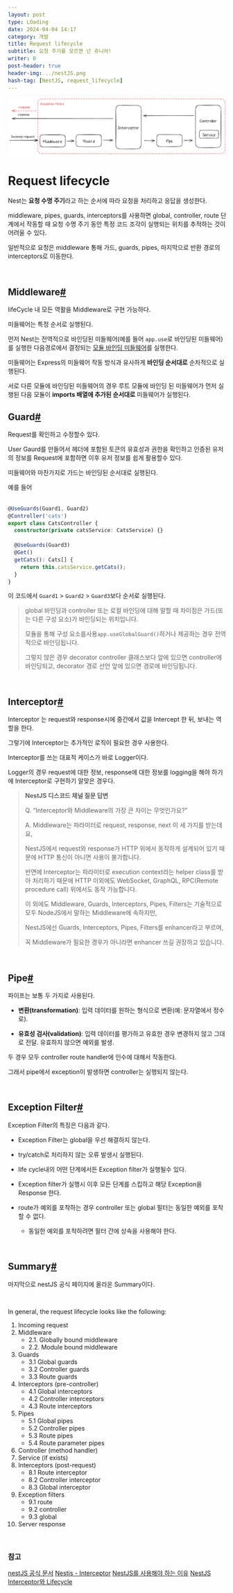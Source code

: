 ```yaml
---
layout: post
type: LOading
date: 2024-04-04 14:17
category: 개발
title: Request lifecycle
subtitle: 요청 주기를 모르면 넌 쥬니어!
writer: 0
post-header: true
header-img: ../nestJS.png
hash-tag: [NestJS, request_lifecycle]
---
```


<img src="img/request_lifecycle.png" alt="1" style="zoom:80%;" />

<br>

# Request lifecycle

Nest는 **요청 수명 주기**라고 하는 순서에 따라 요청을 처리하고 응답을 생성한다. 

middleware, pipes, guards, interceptors를 사용하면 global, controller, route 단계에서 작동할 때 
요청 수명 주기 동안 특정 코드 조각이 실행되는 위치를 추적하는 것이 어려울 수 있다. 

일반적으로 요청은 middleware 통해 가드, guards, pipes, 마지막으로 반환 경로의 interceptors로 이동한다.

<br>

## Middleware[#](https://docs.nestjs.com/faq/request-lifecycle#middleware)
lifeCycle 내 모든 역활을 Middleware로 구현 가능하다.

미들웨어는 특정 순서로 실행된다.

먼저 Nest는 전역적으로 바인딩된 미들웨어(예를 들어 `app.use`로 바인딩된 미들웨어)를 실행한 다음경로에서 결정되는 [모듈 바인딩 미들웨어](https://docs.nestjs.com/middleware)를 실행한다.

미들웨어는 Express의 미들웨어 작동 방식과 유사하게 **바인딩 순서대로** 순차적으로 실행된다.

서로 다른 모듈에 바인딩된 미들웨어의 경우 루트 모듈에 바인딩 된 미들웨어가 먼저 실행된 다음 모듈이 **imports 배열에 추가된 순서대로** 미들웨어가 실행된다.

## Guard[#](https://docs.nestjs.com/faq/request-lifecycle#guards)

Request를 확인하고 수정할수 있다.

User Gaurd를 만들어서 헤더에 포함된 토큰의 유효성과 권한을 확인하고
인증된 유저의 정보를 Request에 포함하면 이후 유저 정보를 쉽게 활용할수 있다.

미들웨어와 마찬가지로 가드는 바인딩된 순서대로 실행된다.

예를 들어

```typescript

@UseGuards(Guard1, Guard2)
@Controller('cats')
export class CatsController {
  constructor(private catsService: CatsService) {}

  @UseGuards(Guard3)
  @Get()
  getCats(): Cats[] {
    return this.catsService.getCats();
  }
}
```

이 코드에서 `Guard1` >  `Guard2` > `Guard3`보다 순서로 실행된다.

> global 바인딩과 controller 또는 로컬 바인딩에 대해 말할 때 차이점은 가드(또는 다른 구성 요소)가 바인딩되는 위치입니다.
> 
> 모듈을 통해 구성 요소를사용`app.useGlobalGuard()`하거나 제공하는 경우 전역적으로 바인딩됩니다.
> 
> 그렇지 않은 경우 decorator controller 클래스보다 앞에 있으면 controller에 바인딩되고, decorator 경로 선언 앞에 있으면 경로에 바인딩됩니다.



<br>

## Interceptor[#](https://docs.nestjs.com/faq/request-lifecycle#interceptors)

Interceptor 는 request와 response시에 중간에서 값을 Intercept 한 뒤, 보내는 역할을 한다.

그렇기에 Interceptor는 추가적인 로직이 필요한 경우 사용한다.

Interceptor를 쓰는 대표적 케이스가 바로 Logger이다.

Logger의 경우 request에 대한 정보, response에 대한 정보를 logging을 해야 하기에 Interceptor로 구현하기 알맞은 경우다.


> **NestJS 디스코드 채널 질문 답변**
> 
> Q. “Interceptor와 Middleware의 가장 큰 차이는 무엇인가요?”
> 
> A. Middleware는 파라미터로 request, response, next 이 세 가지를 받는데요,
> 
> NestJS에서 request와 response가 HTTP 위에서 동작하게 설계되어 있기 때문에 HTTP 통신이 아니면 사용이 불가합니다.
> 
> 반면에 Interceptor는 파라미터로 execution context라는 helper class를 받아 처리하기 때문에 HTTP 이외에도 WebSocket, GraphQL, RPC(Remote procedure call) 위에서도 동작 가능합니다.
> 
> 이 외에도 Middleware, Guards, Interceptors, Pipes, Filters는 기술적으로 모두 NodeJS에서 말하는 Middleware에 속하지만,
> 
> NestJS에선 Guards, Interceptors, Pipes, Filters를 enhancer라고 부르며,
> 
> 꼭 Middleware가 필요한 경우가 아니라면 enhancer 쓰길 권장하고 있습니다.


<br>

## Pipe[#](https://docs.nestjs.com/faq/request-lifecycle#pipes)

파이프는 보통 두 가지로 사용된다.

- **변환(transformation)**: 입력 데이터를 원하는 형식으로 변환(예: 문자열에서 정수로).

- **유효성 검사(validation)**: 입력 데이터를 평가하고 유효한 경우 변경하지 않고 그대로 전달. 유효하지 않으면 예외를 발생.

두 경우 모두 controller route handler에 인수에 대해서 작동한다.

그래서 pipe에서 exception이 발생하면 controller는 실행되지 않는다.

<br>

## Exception Filter[#](https://docs.nestjs.com/faq/request-lifecycle#filters)

Exception Filter의 특징은 다음과 같다.

- Exception Filter는 global을 우선 해결하지 않는다.

- try/catch로 처리하지 않는 오류 발생시 실행된다.

- life cycle내의 어떤 단계에서든 Exception filter가 실행될수 있다.

- Exception filter가 실행시 이후 모든 단계를 스킵하고 해당 Exception을 Response 한다.

- route가 예외를 포착하는 경우 controller 또는 global 필터는 동일한 예외를 포착할 수 없다.
    - 동일한 예외를 포착하려면 필터 간에 상속을 사용해야 한다.

<br>

## Summary[#](https://docs.nestjs.com/faq/request-lifecycle#summary)

마지막으로 nestJS 공식 페이지에 올라온 Summary이다.

<br>

In general, the request lifecycle looks like the following:

1. Incoming request
2. Middleware
    - 2.1. Globally bound middleware
    - 2.2. Module bound middleware
3. Guards
    - 3.1 Global guards
    - 3.2 Controller guards
    - 3.3 Route guards
4. Interceptors (pre-controller)
    - 4.1 Global interceptors
    - 4.2 Controller interceptors
    - 4.3 Route interceptors
5. Pipes
    - 5.1 Global pipes
    - 5.2 Controller pipes
    - 5.3 Route pipes
    - 5.4 Route parameter pipes
6. Controller (method handler)
7. Service (if exists)
8. Interceptors (post-request)
    - 8.1 Route interceptor
    - 8.2 Controller interceptor
    - 8.3 Global interceptor
9. Exception filters
    - 9.1 route
    - 9.2 controller
    - 9.3 global
10. Server response

<br>

### 참고
[nestJS 공식 문서](https://docs.nestjs.com/faq/request-lifecycle)
[Nestjs - Interceptor](https://velog.io/@atesi/Nestjs-Interceptor)
[NestJS를 사용해야 하는 이유](https://brunch.co.kr/@subinkr/3)
[NestJS Interceptor와 Lifecycle](https://blog-ko.superb-ai.com/nestjs-interceptor-and-lifecycle/)
